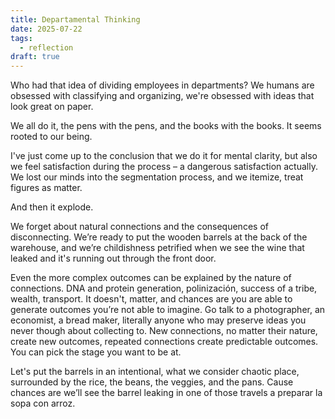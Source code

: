 ```yaml
---
title: Departamental Thinking
date: 2025-07-22
tags:
  - reflection
draft: true
---
```

Who had that idea of dividing employees in departments? We humans are obsessed with classifying and organizing, we're obsessed with ideas that look great on paper.

We all do it, the pens with the pens, and the books with the books. It seems rooted to our being.

I've just come up to the conclusion that we do it for mental clarity, but also we feel satisfaction during the process – a dangerous satisfaction actually. We lost our minds into the segmentation process, and we itemize, treat figures as matter.

And then it explode.

We forget about natural connections and the consequences of disconnecting. We’re ready to put the wooden barrels at the back of the warehouse, and we’re childishness petrified when we see the wine that leaked and it's running out through the front door.

Even the more complex outcomes can be explained by the nature of connections. DNA and protein generation, polinización, success of a tribe, wealth, transport. It doesn't, matter, and chances are you are able to generate outcomes you’re not able to imagine. Go talk to a photographer, an economist, a bread maker, literally anyone who may preserve ideas you never though about collecting to. New connections, no matter their nature, create new outcomes, repeated connections create predictable outcomes. You can pick the stage you want to be at.

Let's put the barrels in an intentional, what we consider chaotic place, surrounded by the rice, the beans, the veggies, and the pans. Cause chances are we’ll see the barrel leaking in one of those travels a preparar la sopa con arroz.
